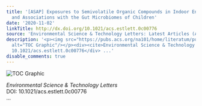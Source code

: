 ```yaml
---
title: '[ASAP] Exposures to Semivolatile Organic Compounds in Indoor Environments
  and Associations with the Gut Microbiomes of Children'
date: '2020-11-02'
linkTitle: http://dx.doi.org/10.1021/acs.estlett.0c00776
source: 'Environmental Science & Technology Letters: Latest Articles (ACS Publications)'
description: '<p><img src="https://pubs.acs.org/na101/home/literatum/publisher/achs/journals/content/estlcu/0/estlcu.ahead-of-print/acs.estlett.0c00776/20201102/images/medium/ez0c00776_0003.gif"
  alt="TOC Graphic"/></p><div><cite>Environmental Science & Technology Letters</cite></div><div>DOI:
  10.1021/acs.estlett.0c00776</div> ...'
disable_comments: true
---
```

<p><img src="https://pubs.acs.org/na101/home/literatum/publisher/achs/journals/content/estlcu/0/estlcu.ahead-of-print/acs.estlett.0c00776/20201102/images/medium/ez0c00776_0003.gif" alt="TOC Graphic"/></p><div><cite>Environmental Science & Technology Letters</cite></div><div>DOI: 10.1021/acs.estlett.0c00776</div> ...